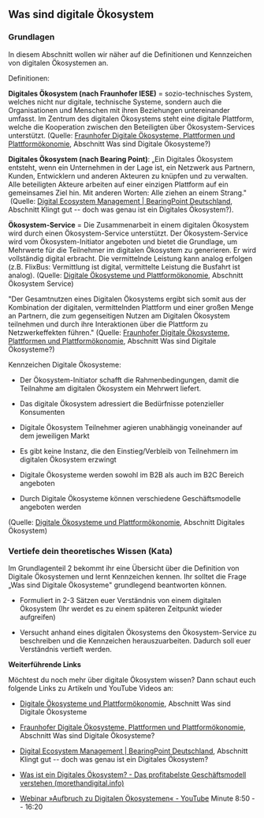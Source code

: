 ## Was sind digitale Ökosystem

### Grundlagen

In diesem Abschnitt wollen wir näher auf die Definitionen und Kennzeichen von digitalen Ökosystemen an.

Definitionen:

**Digitales Ökosystem (nach Fraunhofer IESE)** = sozio-technisches System, welches nicht nur digitale, technische Systeme, sondern auch die Organisationen und Menschen mit ihren Beziehungen untereinander umfasst. Im Zentrum des digitalen Ökosystems steht eine digitale Plattform, welche die Kooperation zwischen den Beteiligten über Ökosystem-Services unterstützt. (Quelle: [Fraunhofer Digitale Ökosysteme, Plattformen und Plattformökonomie](https://www.iese.fraunhofer.de/de/leistungen/digitale-oekosysteme.html), Abschnitt Was sind Digitale Ökosysteme?)

**Digitales Ökosystem (nach Bearing Point)**: „Ein Digitales Ökosystem entsteht, wenn ein Unternehmen in der Lage ist, ein Netzwerk aus Partnern, Kunden, Entwicklern und anderen Akteuren zu knüpfen und zu verwalten. Alle beteiligten Akteure arbeiten auf einer einzigen Plattform auf ein gemeinsames Ziel hin. Mit anderen Worten: Alle ziehen an einem Strang."  (Quelle: [Digital Ecosystem Management | BearingPoint Deutschland](https://www.bearingpoint.com/de-de/insights-events/insights/wie-macht-man-sich-nicht-nur-beliebt-sondern-unerlaesslich-man-erschafft-ein-digitales-oekosystem/), Abschnitt Klingt gut -- doch was genau ist ein Digitales Ökosystem?).

**Ökosystem-Service** = Die Zusammenarbeit in einem digitalen Ökosystem wird durch einen Ökosystem-Service unterstützt. Der Ökosystem-Service wird vom Ökosystem-Initiator angeboten und bietet die Grundlage, um Mehrwerte für die Teilnehmer im digitalen Ökosystem zu generieren. Er wird vollständig digital erbracht. Die vermittelnde Leistung kann analog erfolgen (z.B. FlixBus: Vermittlung ist digital, vermittelte Leistung die Busfahrt ist analog). (Quelle: [Digitale Ökosysteme und Plattformökonomie](https://www.informatik-aktuell.de/management-und-recht/digitalisierung/digitale-oekosysteme-und-plattformoekonomie.html), Abschnitt Ökosystem Service)

"Der Gesamtnutzen eines Digitalen Ökosystems ergibt sich somit aus der Kombination der digitalen, vermittelnden Plattform und einer großen Menge an Partnern, die zum gegenseitigen Nutzen am Digitalen Ökosystem teilnehmen und durch ihre Interaktionen über die Plattform zu Netzwerkeffekten führen." (Quelle: [Fraunhofer Digitale Ökosysteme, Plattformen und Plattformökonomie](https://www.iese.fraunhofer.de/de/leistungen/digitale-oekosysteme.html), Abschnitt Was sind Digitale Ökosysteme?)

Kennzeichen Digitale Ökosysteme:

- Der Ökosystem-Initiator schafft die Rahmenbedingungen, damit die Teilnahme am digitalen Ökosystem ein Mehrwert liefert.

- Das digitale Ökosystem adressiert die Bedürfnisse potenzieller Konsumenten

- Digitale Ökosystem Teilnehmer agieren unabhängig voneinander auf dem jeweiligen Markt

- Es gibt keine Instanz, die den Einstieg/Verbleib von Teilnehmern im digitalen Ökosystem erzwingt

- Digitale Ökosysteme werden sowohl im B2B als auch im B2C Bereich angeboten

- Durch Digitale Ökosysteme können verschiedene Geschäftsmodelle angeboten werden

(Quelle: [Digitale Ökosysteme und Plattformökonomie](https://www.informatik-aktuell.de/management-und-recht/digitalisierung/digitale-oekosysteme-und-plattformoekonomie.html), Abschnitt Digitales Ökosystem)

### Vertiefe dein theoretisches Wissen (Kata)

Im Grundlagenteil 2 bekommt ihr eine Übersicht über die Definition von Digitale Ökosystemen und lernt Kennzeichen kennen. Ihr solltet die Frage „Was sind Digitale Ökosysteme" grundlegend beantworten können.

- Formuliert in 2-3 Sätzen euer Verständnis von einem digitalen Ökosystem (Ihr werdet es zu einem späteren Zeitpunkt wieder aufgreifen)

- Versucht anhand eines digitalen Ökosystems den Ökosystem-Service zu beschreiben und die Kennzeichen herauszuarbeiten. Dadurch soll euer Verständnis vertieft werden.

**Weiterführende Links**

Möchtest du noch mehr über digitale Ökosystem wissen? Dann schaut euch folgende Links zu Artikeln und YouTube Videos an:

- [Digitale Ökosysteme und Plattformökonomie](https://www.informatik-aktuell.de/management-und-recht/digitalisierung/digitale-oekosysteme-und-plattformoekonomie.html), Abschnitt Was sind Digitale Ökosysteme

- [Fraunhofer Digitale Ökosysteme, Plattformen und Plattformökonomie](https://www.iese.fraunhofer.de/de/leistungen/digitale-oekosysteme.html), Abschnitt Was sind Digitale Ökosysteme?

- [Digital Ecosystem Management | BearingPoint Deutschland](https://www.bearingpoint.com/de-de/insights-events/insights/wie-macht-man-sich-nicht-nur-beliebt-sondern-unerlaesslich-man-erschafft-ein-digitales-oekosystem/), Abschnitt Klingt gut -- doch was genau ist ein Digitales Ökosystem?

- [Was ist ein Digitales Ökosystem? - Das profitabelste Geschäftsmodell verstehen (morethandigital.info)](https://morethandigital.info/was-ist-ein-digitales-oekosystem-das-profitabelste-geschaeftsmodell-verstehen/)

- [Webinar »Aufbruch zu Digitalen Ökosystemen« - YouTube](https://www.youtube.com/watch?v=gVdtVa8Tp1Y) Minute 8:50 -- 16:20
